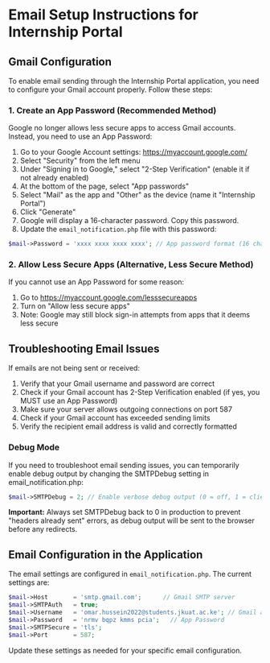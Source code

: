 # Email Setup Instructions for Internship Portal

## Gmail Configuration

To enable email sending through the Internship Portal application, you need to configure your Gmail account properly. Follow these steps:

### 1. Create an App Password (Recommended Method)

Google no longer allows less secure apps to access Gmail accounts. Instead, you need to use an App Password:

1. Go to your Google Account settings: https://myaccount.google.com/
2. Select "Security" from the left menu
3. Under "Signing in to Google," select "2-Step Verification" (enable it if not already enabled)
4. At the bottom of the page, select "App passwords"
5. Select "Mail" as the app and "Other" as the device (name it "Internship Portal")
6. Click "Generate"
7. Google will display a 16-character password. Copy this password.
8. Update the `email_notification.php` file with this password:

```php
$mail->Password = 'xxxx xxxx xxxx xxxx'; // App password format (16 characters with spaces)
```

### 2. Allow Less Secure Apps (Alternative, Less Secure Method)

If you cannot use an App Password for some reason:

1. Go to https://myaccount.google.com/lesssecureapps
2. Turn on "Allow less secure apps"
3. Note: Google may still block sign-in attempts from apps that it deems less secure

## Troubleshooting Email Issues

If emails are not being sent or received:

1. Verify that your Gmail username and password are correct
2. Check if your Gmail account has 2-Step Verification enabled (if yes, you MUST use an App Password)
3. Make sure your server allows outgoing connections on port 587
4. Check if your Gmail account has exceeded sending limits
5. Verify the recipient email address is valid and correctly formatted

### Debug Mode

If you need to troubleshoot email sending issues, you can temporarily enable debug output by changing the SMTPDebug setting in email_notification.php:

```php
$mail->SMTPDebug = 2; // Enable verbose debug output (0 = off, 1 = client, 2 = client and server)
```

**Important:** Always set SMTPDebug back to 0 in production to prevent "headers already sent" errors, as debug output will be sent to the browser before any redirects.

## Email Configuration in the Application

The email settings are configured in `email_notification.php`. The current settings are:

```php
$mail->Host       = 'smtp.gmail.com';      // Gmail SMTP server
$mail->SMTPAuth   = true;
$mail->Username   = 'omar.hussein2022@students.jkuat.ac.ke'; // Gmail address
$mail->Password   = 'nrmv bqpz kmms pcia';   // App Password
$mail->SMTPSecure = 'tls';
$mail->Port       = 587;
```

Update these settings as needed for your specific email configuration.